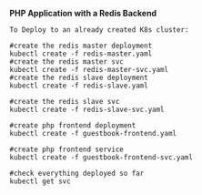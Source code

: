 **PHP Application with a Redis Backend**
    
    To Deploy to an already created K8s cluster: 
    
    #create the redis master deployment
    kubectl create -f redis-master.yaml
    #create the redis master svc
    kubectl create -f redis-master-svc.yaml
    #create the redis slave deployment
    kubectl create -f redis-slave.yaml

    #create the redis slave svc
    kubectl create -f redis-slave-svc.yaml

    #create php frontend deployment
    kubectl create -f guestbook-frontend.yaml

    #create php frontend service
    kubectl create -f guestbook-frontend-svc.yaml

    #check everything deployed so far
    kubectl get svc
